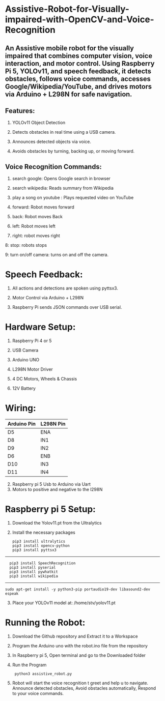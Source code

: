 # Assistive-Robot-for-Visually-impaired-with-OpenCV-and-Voice-Recognition
An Assistive mobile robot for the visually impaired that combines computer vision, voice interaction, and motor control. Using Raspberry Pi 5, YOLOv11, and speech feedback, it detects obstacles, follows voice commands, accesses Google/Wikipedia/YouTube, and drives motors via Arduino + L298N for safe navigation.
---

## Features:

1. YOLOv11 Object Detection

2. Detects obstacles in real time using a USB camera.

3. Announces detected objects via voice.

4. Avoids obstacles by turning, backing up, or moving forward.

## Voice Recognition Commands:

1. search google:   Opens Google search in browser

2. search wikipedia:   Reads summary from Wikipedia

3. play a song on youtube : Plays requested video on YouTube

4. forward: Robot moves forward

5. back: Robot moves Back

6. left: Robot moves left

7. right: robot moves right

8: stop: robots stops

9: turn on/off camera: turns on and off the camera.

# Speech Feedback:
1. All actions and detections are spoken using pyttsx3.

2. Motor Control via Arduino + L298N

3. Raspberry Pi sends JSON commands over USB serial.

# Hardware Setup:

1. Raspberry Pi 4 or 5

2. USB Camera

3. Arduino UNO

4. L298N Motor Driver

5. 4 DC Motors, Wheels & Chassis

6. 12V Battery

# Wiring:
 | Arduino Pin | L298N Pin |
 | ----------- | --------- | 
 | D5          | ENA       | 
 | D8          | IN1       | 
 | D9          | IN2       | 
 | D6          | ENB       | 
 | D10         | IN3       | 
 | D11         | IN4       | 

2. Raspberry pi 5 Usb to Arduino via Uart
3. Motors to positive and negative to the l298N 


# Raspberry pi 5 Setup:
1. Download the Yolov11.pt from the Ultralytics
2. Install the necessary packages 

       pip3 install ultralytics
       pip3 install opencv-python
       pip3 install pyttsx3
---
      pip3 install SpeechRecognition
      pip3 install pyserial
      pip3 install pywhatkit
      pip3 install wikipedia
---
    sudo apt-get install -y python3-pip portaudio19-dev libasound2-dev espeak  

3. Place your YOLOv11 model at:
  /home/stv/yolov11.pt

# Running the Robot:
1. Download the Github repository and Extract it to a Workspace
2. Program the Arduino uno with the robot.ino file from the repository
3. In Raspberry pi 5, Open terminal and go to the Downloaded folder
4. Run the Program
      
        python3 assistive_robot.py

5. Robot will start the voice recognition t greet and help u to navigate.
   Announce detected obstacles,
   Avoid obstacles automatically,
   Respond to your voice commands.




